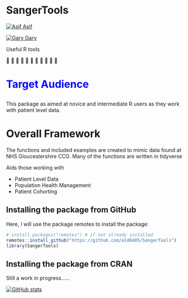 # SangerTools


[![Asif](https://i.stack.imgur.com/gVE0j.png) Asif](https://www.linkedin.com/in/asiflaldin/)

[![Gary](https://i.stack.imgur.com/gVE0j.png) Gary](https://www.linkedin.com/in/ghutson/)

Useful R tools



:hospital: :hospital: :hospital: :hospital: :hospital: :hospital: :hospital: :hospital: :syringe: :syringe: :syringe:

# <p style="color:blue"> Target Audience </p>  

This package as aimed at novice and intermediate R users as they work with patient level data. 
# Overall Framework 
The functions and included examples are created to mimic data found at 
NHS Gloucestershire CCG. Many of the functions are written in tidyverse



Aids those working with 
* Patient Level Data
* Population Health Management
* Patient Cohorting 

## Installing the package from GitHub

Here, I will use the package remotes to install the package:

``` r
# install.packages("remotes") # if not already installed
remotes::install_github("https://github.com/ald0405/SangerTools")
library(SangerTools)

```
## Installing the package from CRAN

Still a work in progress......


[![GitHub stats](https://github-readme-stats.vercel.app/api?username=ald0405)](https://github.com/anuraghazra/github-readme-stats)
